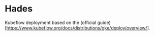 # Hades

Kubeflow deployment based on the (official guide)[https://www.kubeflow.org/docs/distributions/gke/deploy/overview/].
